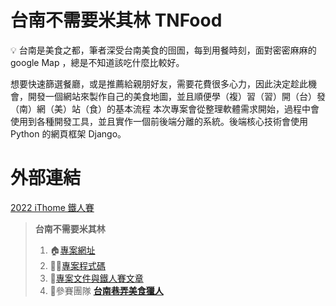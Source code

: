 # 台南不需要米其林 TNFood

💡 台南是美食之都，筆者深受台南美食的囹圄，每到用餐時刻，面對密密麻麻的google Map ，總是不知道該吃什麼比較好。

想要快速篩選餐廳，或是推薦給親朋好友，需要花費很多心力，因此決定趁此機會，開發一個網站來製作自己的美食地圖，並且順便學（複）習（習）開（台）發（南）網（美）站（食）的基本流程
本次專案會從整理軟體需求開始，過程中會使用到各種開發工具，並且實作一個前後端分離的系統。後端核心技術會使用Python 的網頁框架 Django。


# 外部連結
[2022 iThome 鐵人賽](https://ithelp.ithome.com.tw/users/20152178/ironman/5584)

> **台南不需要米其林**
> 
> 1. 🏠[專案網址](https://tnfood.pythonanywhere.com/food/)
> 2. 🧑‍💻[專案程式碼](https://github.com/yen900611/TNFood_DJ) 
> 3. 📁[專案文件與鐵人賽文章](https://github.com/yen900611/TNFood)
> 4. 👥參賽團隊 ****[台南巷弄美食獵人](https://ithelp.ithome.com.tw/2022ironman/signup/team/256)****
